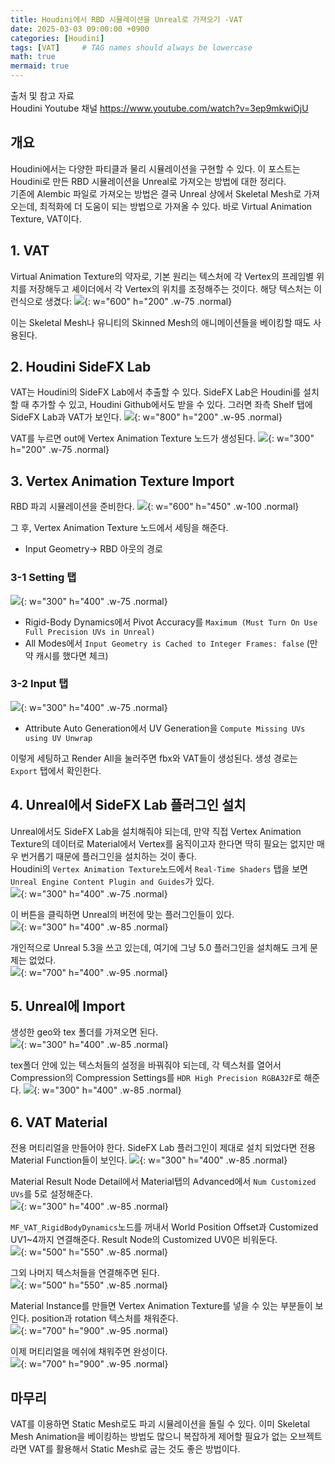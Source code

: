 ```yaml
---
title: Houdini에서 RBD 시뮬레이션을 Unreal로 가져오기 -VAT
date: 2025-03-03 09:00:00 +0900
categories: [Houdini]
tags: [VAT]     # TAG names should always be lowercase
math: true
mermaid: true
---
```

출처 및 참고 자료<br/>
Houdini Youtube 채널
<https://www.youtube.com/watch?v=3ep9mkwiOjU>

## 개요
Houdini에서는 다양한 파티클과 물리 시뮬레이션을 구현할 수 있다. 이 포스트는 Houdini로 만든 RBD 시뮬레이션을 Unreal로 가져오는 방법에 대한 정리다.<br/>
기존에 Alembic 파일로 가져오는 방법은 결국 Unreal 상에서 Skeletal Mesh로 가져오는데, 최적화에 더 도움이 되는 방법으로 가져올 수 있다. 바로 Virtual Animation Texture, VAT이다.



## 1. VAT
Virtual Animation Texture의 약자로, 기본 원리는 텍스처에 각 Vertex의 프레임별 위치를 저장해두고 셰이더에서 각 Vertex의 위치를 조정해주는 것이다. 해당 텍스처는 이런식으로 생겼다:
![](/assets/HoudiniToUnreal_VAT/VATRot.png){: w="600" h="200" .w-75 .normal}

이는 Skeletal Mesh나 유니티의 Skinned Mesh의 애니메이션들을 베이킹할 때도 사용된다.

## 2. Houdini SideFX Lab
VAT는 Houdini의 SideFX Lab에서 추출할 수 있다. SideFX Lab은 Houdini를 설치할 때 추가할 수 있고, Houdini Github에서도 받을 수 있다. 그러면 좌측 Shelf 탭에 SideFX Lab과 VAT가 보인다.
![](/assets/HoudiniToUnreal_VAT/Shelf.png){: w="800" h="200" .w-95 .normal}

VAT를 누르면 out에 Vertex Animation Texture 노드가 생성된다.
![](/assets/HoudiniToUnreal_VAT/VATNode.png){: w="300" h="200" .w-75 .normal}

## 3. Vertex Animation Texture Import
RBD 파괴 시뮬레이션을 준비한다.
![](/assets/HoudiniToUnreal_VAT/CollapsingHouseOfHoudini_VAT.gif){: w="600" h="450" .w-100 .normal}

그 후, Vertex Animation Texture 노드에서 세팅을 해준다.
- Input Geometry-> RBD 아웃의 경로

### 3-1 Setting 탭
![](/assets/HoudiniToUnreal_VAT/Setting.png){: w="300" h="400" .w-75 .normal}
- Rigid-Body Dynamics에서 Pivot Accuracy를 ``Maximum (Must Turn On Use Full Precision UVs in Unreal)``
- All Modes에서 ``Input Geometry is Cached to Integer Frames: false`` (만약 캐시를 했다면 체크)

### 3-2 Input 탭
![](/assets/HoudiniToUnreal_VAT/Input.png){: w="300" h="400" .w-75 .normal}
- Attribute Auto Generation에서 UV Generation을 ``Compute Missing UVs using UV Unwrap``

이렇게 세팅하고 Render All을 눌러주면 fbx와 VAT들이 생성된다. 생성 경로는 ``Export`` 탭에서 확인한다.

## 4. Unreal에서 SideFX Lab 플러그인 설치
Unreal에서도 SideFX Lab을 설치해줘야 되는데, 만약 직접 Vertex Animation Texture의 데이터로 Material에서 Vertex를 움직이고자 한다면 딱히 필요는 없지만 매우 번거롭기 때문에 플러그인을 설치하는 것이 좋다.<br/>
Houdini의 ``Vertex Animation Texture``노드에서 ``Real-Time Shaders`` 탭을 보면 ``Unreal Engine Content Plugin and Guides``가 있다. <br/>
![](/assets/HoudiniToUnreal_VAT/Plugin.png){: w="300" h="400" .w-75 .normal}

이 버튼을 클릭하면 Unreal의 버전에 맞는 플러그인들이 있다.<br/>
![](/assets/HoudiniToUnreal_VAT/Plugin2.png){: w="300" h="400" .w-85 .normal}

개인적으로 Unreal 5.3을 쓰고 있는데, 여기에 그냥 5.0 플러그인을 설치해도 크게 문제는 없었다.<br/>
![](/assets/HoudiniToUnreal_VAT/SideFXPlugin.png){: w="700" h="400" .w-95 .normal}

## 5. Unreal에 Import
생성한 geo와 tex 폴더를 가져오면 된다.<br/>
![](/assets/HoudiniToUnreal_VAT/geotex.png){: w="300" h="400" .w-85 .normal}

tex폴더 안에 있는 텍스처들의 설정을 바꿔줘야 되는데, 각 텍스처를 열어서 Compression의 Compression Settings를 ``HDR High Precision RGBA32F``로 해준다.
![](/assets/HoudiniToUnreal_VAT/compress.png){: w="300" h="400" .w-85 .normal}

## 6. VAT Material
전용 머티리얼을 만들어야 한다. SideFX Lab 플러그인이 제대로 설치 되었다면 전용 Material Function들이 보인다.
![](/assets/HoudiniToUnreal_VAT/VATMF.png){: w="300" h="400" .w-85 .normal}

Material Result Node Detail에서 Material탭의 Advanced에서 ``Num Customized UVs``를 5로 설정해준다.<br/>
![](/assets/HoudiniToUnreal_VAT/UV5.png){: w="300" h="400" .w-85 .normal}

``MF_VAT_RigidBodyDynamics``노드를 꺼내서 World Position Offset과 Customized UV1~4까지 연결해준다. Result Node의 Customized UV0은 비워둔다.<br/>
![](/assets/HoudiniToUnreal_VAT/connection.png){: w="500" h="550" .w-85 .normal}

그외 나머지 텍스처들을 연결해주면 된다.<br/>
![](/assets/HoudiniToUnreal_VAT/rest.png){: w="500" h="550" .w-85 .normal}

Material Instance를 만들면 Vertex Animation Texture를 넣을 수 있는 부분들이 보인다. position과 rotation 텍스처를 채워준다.<br/>
![](/assets/HoudiniToUnreal_VAT/mi.png){: w="700" h="900" .w-95 .normal}

이제 머티리얼을 메쉬에 채워주면 완성이다.<br/>
![](/assets/HoudiniToUnreal_VAT/CollapsingHouseOfHoudini_VATResult.gif){: w="700" h="900" .w-95 .normal}

## 마무리
VAT를 이용하면 Static Mesh로도 파괴 시뮬레이션을 돌릴 수 있다. 이미 Skeletal Mesh Animation을 베이킹하는 방법도 많으니 복잡하게 제어할 필요가 없는 오브젝트라면 VAT를 활용해서 Static Mesh로 굽는 것도 좋은 방법이다.
